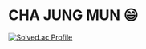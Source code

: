 
<!--
**beegle98/beegle98** is a ✨ _special_ ✨ repository because its `README.md` (this file) appears on your GitHub profile.

Here are some ideas to get you started:

- 🔭 I’m currently working on ...
- 🌱 I’m currently learning ...
- 👯 I’m looking to collaborate on ...
- 🤔 I’m looking for help with ...
- 💬 Ask me about ...
- 📫 How to reach me: ...
- 😄 Pronouns: ...
- ⚡ Fun fact: ...
-->

# CHA JUNG MUN 😄

[![Solved.ac Profile](http://mazassumnida.wtf/api/v2/generate_badge?boj=ckwjdans)](https://solved.ac/ckwjdans/)

